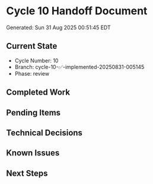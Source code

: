 # Cycle 10 Handoff Document

Generated: Sun 31 Aug 2025 00:51:45 EDT

## Current State
- Cycle Number: 10
- Branch: cycle-10-✅-implemented-20250831-005145
- Phase: review

## Completed Work
<!-- Updated by each agent as they complete their phase -->

## Pending Items
<!-- Items that need attention in the next phase or cycle -->

## Technical Decisions
<!-- Important technical decisions made during this cycle -->

## Known Issues
<!-- Issues discovered but not yet resolved -->

## Next Steps
<!-- Clear action items for the next agent/cycle -->

